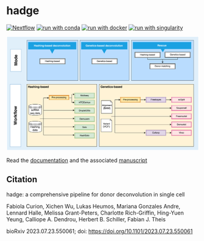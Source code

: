 # hadge

[![Nextflow](https://img.shields.io/badge/nextflow%20DSL2-%E2%89%A522.10.1-23aa62.svg)](https://www.nextflow.io/)
[![run with conda](http://img.shields.io/badge/run%20with-conda-3EB049?labelColor=000000&logo=anaconda)](https://docs.conda.io/en/latest/)
[![run with docker](https://img.shields.io/badge/run%20with-docker-0db7ed?labelColor=000000&logo=docker)](https://www.docker.com/)
[![run with singularity](https://img.shields.io/badge/run%20with-singularity-1d355c.svg?labelColor=000000)](https://sylabs.io/docs/)

![Caption](docs/source/_static/images/pipeline_v2.png)

Read the [documentation](https://hadge.readthedocs.io/en/latest/) and the associated [manuscript](https://www.biorxiv.org/content/10.1101/2023.07.23.550061v1)

## Citation

hadge: a comprehensive pipeline for donor deconvolution in single cell

Fabiola Curion, Xichen Wu, Lukas Heumos, Mariana Gonzales Andre, Lennard Halle, Melissa Grant-Peters, Charlotte Rich-Griffin, Hing-Yuen Yeung, Calliope A. Dendrou, Herbert B. Schiller, Fabian J. Theis

bioRxiv 2023.07.23.550061; doi: https://doi.org/10.1101/2023.07.23.550061 
